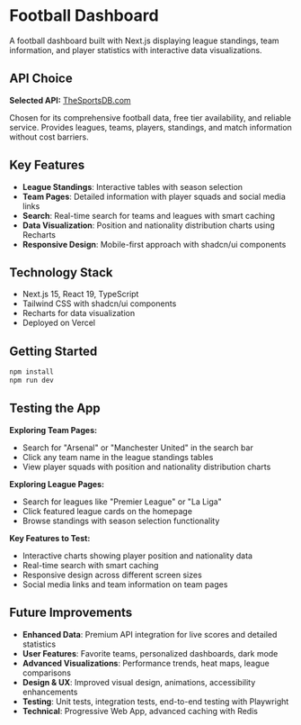# Football Dashboard

A football dashboard built with Next.js displaying league standings, team information, and player statistics with interactive data visualizations.

## API Choice

**Selected API:** [TheSportsDB.com](https://thesportsdb.com)

Chosen for its comprehensive football data, free tier availability, and reliable service. Provides leagues, teams, players, standings, and match information without cost barriers.

## Key Features

- **League Standings**: Interactive tables with season selection
- **Team Pages**: Detailed information with player squads and social media links
- **Search**: Real-time search for teams and leagues with smart caching
- **Data Visualization**: Position and nationality distribution charts using Recharts
- **Responsive Design**: Mobile-first approach with shadcn/ui components

## Technology Stack

- Next.js 15, React 19, TypeScript
- Tailwind CSS with shadcn/ui components
- Recharts for data visualization
- Deployed on Vercel

## Getting Started

```bash
npm install
npm run dev
```

## Testing the App

**Exploring Team Pages:**
- Search for "Arsenal" or "Manchester United" in the search bar
- Click any team name in the league standings tables
- View player squads with position and nationality distribution charts

**Exploring League Pages:**
- Search for leagues like "Premier League" or "La Liga"
- Click featured league cards on the homepage
- Browse standings with season selection functionality

**Key Features to Test:**
- Interactive charts showing player position and nationality data
- Real-time search with smart caching
- Responsive design across different screen sizes
- Social media links and team information on team pages

## Future Improvements

- **Enhanced Data**: Premium API integration for live scores and detailed statistics
- **User Features**: Favorite teams, personalized dashboards, dark mode
- **Advanced Visualizations**: Performance trends, heat maps, league comparisons
- **Design & UX**: Improved visual design, animations, accessibility enhancements
- **Testing**: Unit tests, integration tests, end-to-end testing with Playwright
- **Technical**: Progressive Web App, advanced caching with Redis
